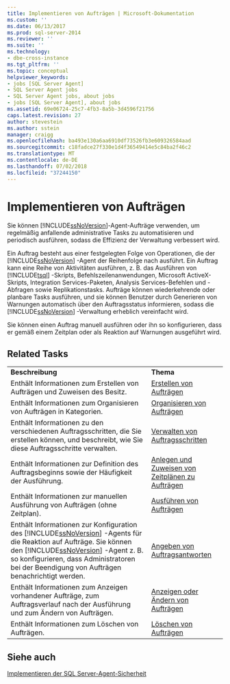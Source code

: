 ```yaml
---
title: Implementieren von Aufträgen | Microsoft-Dokumentation
ms.custom: ''
ms.date: 06/13/2017
ms.prod: sql-server-2014
ms.reviewer: ''
ms.suite: ''
ms.technology:
- dbe-cross-instance
ms.tgt_pltfrm: ''
ms.topic: conceptual
helpviewer_keywords:
- jobs [SQL Server Agent]
- SQL Server Agent jobs
- SQL Server Agent jobs, about jobs
- jobs [SQL Server Agent], about jobs
ms.assetid: 69e06724-25c7-4fb3-8a5b-3d4596f21756
caps.latest.revision: 27
author: stevestein
ms.author: sstein
manager: craigg
ms.openlocfilehash: ba493e130a6aa6910df73526fb3e609326584aad
ms.sourcegitcommit: c18fadce27f330e1d4f36549414e5c84ba2f46c2
ms.translationtype: MT
ms.contentlocale: de-DE
ms.lasthandoff: 07/02/2018
ms.locfileid: "37244150"
---
```

# <a name="implement-jobs"></a>Implementieren von Aufträgen
  Sie können [!INCLUDE[ssNoVersion](../../includes/ssnoversion-md.md)]-Agent-Aufträge verwenden, um regelmäßig anfallende administrative Tasks zu automatisieren und periodisch ausführen, sodass die Effizienz der Verwaltung verbessert wird.  
  
 Ein Auftrag besteht aus einer festgelegten Folge von Operationen, die der [!INCLUDE[ssNoVersion](../../includes/ssnoversion-md.md)] -Agent der Reihenfolge nach ausführt. Ein Auftrag kann eine Reihe von Aktivitäten ausführen, z. B. das Ausführen von [!INCLUDE[tsql](../../includes/tsql-md.md)] -Skripts, Befehlszeilenanwendungen, Microsoft ActiveX-Skripts, Integration Services-Paketen, Analysis Services-Befehlen und -Abfragen sowie Replikationstasks. Aufträge können wiederkehrende oder planbare Tasks ausführen, und sie können Benutzer durch Generieren von Warnungen automatisch über den Auftragsstatus informieren, sodass die [!INCLUDE[ssNoVersion](../../includes/ssnoversion-md.md)] -Verwaltung erheblich vereinfacht wird.  
  
 Sie können einen Auftrag manuell ausführen oder ihn so konfigurieren, dass er gemäß einem Zeitplan oder als Reaktion auf Warnungen ausgeführt wird.  
  
## <a name="related-tasks"></a>Related Tasks  
  
|||  
|-|-|  
|**Beschreibung**|**Thema**|  
|Enthält Informationen zum Erstellen von Aufträgen und Zuweisen des Besitz.|[Erstellen von Aufträgen](create-jobs.md)|  
|Enthält Informationen zum Organisieren von Aufträgen in Kategorien.|[Organisieren von Aufträgen](organize-jobs.md)|  
|Enthält Informationen zu den verschiedenen Auftragsschritten, die Sie erstellen können, und beschreibt, wie Sie diese Auftragsschritte verwalten.|[Verwalten von Auftragsschritten](manage-job-steps.md)|  
|Enthält Informationen zur Definition des Auftragsbeginns sowie der Häufigkeit der Ausführung.|[Anlegen und Zuweisen von Zeitplänen zu Aufträgen](create-and-attach-schedules-to-jobs.md)|  
|Enthält Informationen zur manuellen Ausführung von Aufträgen (ohne Zeitplan).|[Ausführen von Aufträgen](run-jobs.md)|  
|Enthält Informationen zur Konfiguration des [!INCLUDE[ssNoVersion](../../includes/ssnoversion-md.md)] -Agents für die Reaktion auf Aufträge. Sie können den [!INCLUDE[ssNoVersion](../../includes/ssnoversion-md.md)] -Agent z. B. so konfigurieren, dass Administratoren bei der Beendigung von Aufträgen benachrichtigt werden.|[Angeben von Auftragsantworten](specify-job-responses.md)|  
|Enthält Informationen zum Anzeigen vorhandener Aufträge, zum Auftragsverlauf nach der Ausführung und zum Ändern von Aufträgen.|[Anzeigen oder Ändern von Aufträgen](view-or-modify-jobs.md)|  
|Enthält Informationen zum Löschen von Aufträgen.|[Löschen von Aufträgen](delete-jobs.md)|  
  
## <a name="see-also"></a>Siehe auch  
 [Implementieren der SQL Server-Agent-Sicherheit](implement-sql-server-agent-security.md)  
  
  
